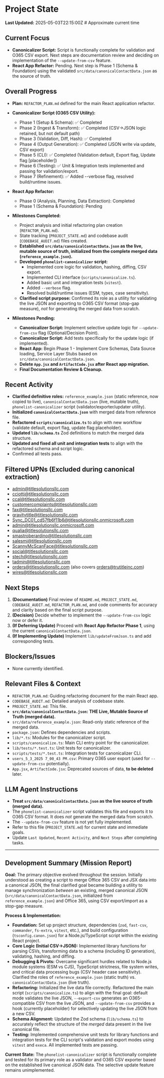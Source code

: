 # Project State

**Last Updated:** 2025-05-03T22:15:00Z # Approximate current time

## Current Focus

- **Canonicalizer Script:** Script is functionally complete for validation and O365 CSV export. Next steps are documentation review and deciding on implementation of the `--update-from-csv` feature.
- **React App Refactor:** Pending. Next step is Phase 1 (Schema & Foundation) using the validated `src/data/canonicalContactData.json` as the source of truth.

## Overall Progress

- **Plan:** `REFACTOR_PLAN.md` defined for the main React application refactor.
- **Canonicalizer Script (O365 CSV Utility):**
    - Phase 1 (Setup & Schema): ✅ Completed
    - Phase 2 (Ingest & Transform): ✅ Completed (CSV->JSON logic retained, but not default path)
    - Phase 3 (Validation, Diff, Hash): ✅ Completed
    - Phase 4 (Output Generation): ✅ Completed (JSON write via update, CSV export)
    - Phase 5 (CLI): ✅ Completed (Validation default, Export flag, Update flag [placeholder])
    - Phase 6 (Testing): ✅ Unit & Integration tests implemented and passing for validation/export.
    - Phase 7 (Refinement): ✅ Added --verbose flag, resolved build/runtime issues.
- **React App Refactor:**
    - Phase 0 (Analysis, Planning, Data Extraction): Completed
    - Phase 1 (Schema & Foundation): Pending

- **Milestones Completed:**
    - Project analysis and initial refactoring plan creation (`REFACTOR_PLAN.md`).
    - State tracking (`PROJECT_STATE.md`) and codebase audit (`CODEBASE_AUDIT.md`) files created.
    - **Established `src/data/canonicalContactData.json` as the live, mutable source of truth, initialized from the complete merged data (`reference_example.json`).**
    - **Developed `phonelist-canonicalizer` script:**
        - Implemented core logic for validation, hashing, diffing, CSV export.
        - Implemented CLI interface (`scripts/canonicalize.ts`).
        - Added basic unit and integration tests (`vitest`).
        - Added `--verbose` flag.
        - Resolved build/runtime issues (ESM, types, case sensitivity).
    - **Clarified script purpose:** Confirmed its role as a utility for validating the live JSON and exporting to O365 CSV format (stop-gap measure), *not* for generating the merged data from scratch.

- **Milestones Pending:**
    - **Canonicalizer Script:** Implement selective update logic for `--update-from-csv` flag (Optional/Decision Point).
    - **Canonicalizer Script:** Add tests specifically for the update logic (if implemented).
    - **React App:** Begin Phase 1 - Implement Core Schemas, Data Source loading, Service Layer Stubs based on `src/data/canonicalContactData.json`.
    - **Delete `App.jsx` and `ArtifactCode.jsx` after React app migration.**
    - **Final Documentation Review & Cleanup.**

## Recent Activity

- **Clarified definitive roles:** `reference_example.json` (static reference, now copied to live), `canonicalContactData.json` (live, mutable truth), `phonelist-canonicalizer` script (validator/exporter/updater utility).
- **Initialized `canonicalContactData.json`** with merged data from reference file.
- **Refactored `scripts/canonicalize.ts`** to align with new workflow (validate default, export flag, update flag placeholder).
- **Updated `lib/schema.ts`** Zod definitions to match the merged data structure.
- **Updated and fixed all unit and integration tests** to align with the refactored schema and script logic.
- Confirmed all tests pass.

## Filtered UPNs (Excluded during canonical extraction)

- admin@titlesolutionsllc.com
- cciotti@titlesolutionsllc.com
- ccal@titlesolutionsllc.com
- customercomplaints@titlesolutionsllc.com
- fax@titlesolutionsllc.com
- gravitytitle@titlesolutionsllc.com
- Sync_DC01_cd57fb6f11b6@titlesolutionsllc.onmicrosoft.com
- admin@titlesolutionsllc.onmicrosoft.com
- qualia@titlesolutionsllc.com
- smastroberardino@titlesolutionsllc.com
- salesmi@titlesolutionsllc.com
- ScannyMcScanFace@titlesolutionsllc.com
- social@titlesolutionsllc.com
- stech@titlesolutionsllc.com
- tadmin@titlesolutionsllc.com
- orders@titlesolutionsllc.com (also covers orders@trutitleinc.com)
- wires@titlesolutionsllc.com

## Next Steps

1.  **(Documentation)** Final review of `README.md`, `PROJECT_STATE.md`, `CODEBASE_AUDIT.md`, `REFACTOR_PLAN.md`, and code comments for accuracy and clarity based on the final script purpose.
2.  **(Decision)** Decide whether to implement the `--update-from-csv` logic now or defer it.
3.  **(If Deferring Update)** Proceed with **React App Refactor Phase 1**, using the current `canonicalContactData.json`.
4.  **(If Implementing Update)** Implement `lib/updateFromJson.ts` and add corresponding tests.

## Blockers/Issues

- None currently identified.

## Relevant Files & Context

- `REFACTOR_PLAN.md`: Guiding refactoring document for the main React app.
- `CODEBASE_AUDIT.md`: Detailed analysis of codebase state.
- `PROJECT_STATE.md`: This file.
- **`src/data/canonicalContactData.json`:** **THE Live, Mutable Source of Truth (merged data).**
- `src/data/reference_example.json`: Read-only static reference of the merged data.
- `package.json`: Defines dependencies and scripts.
- `lib/*.ts`: Modules for the canonicalizer script.
- `scripts/canonicalize.ts`: Main CLI entry point for the canonicalizer.
- `lib/tests/*.test.ts`: Unit tests for canonicalizer.
- `scripts/tests/*.test.ts`: Integration tests for canonicalizer CLI.
- `users_5_3_2025 7_00_43 PM.csv`: Primary O365 user export (used for `--update-from-csv` potentially).
- `App.jsx`, `ArtifactCode.jsx`: Deprecated sources of data, **to be deleted** later.

## LLM Agent Instructions

- **Treat `src/data/canonicalContactData.json` as the live source of truth (merged data).**
- The `phonelist-canonicalizer` script validates this file and exports it to O365 CSV format. It does *not* generate the merged data from scratch.
- The `--update-from-csv` feature is not yet fully implemented.
- Refer to this file (`PROJECT_STATE.md`) for current state and immediate goals.
- Update `Last Updated`, `Recent Activity`, and `Next Steps` after completing tasks.

---

## Development Summary (Mission Report)

**Goal:** The primary objective evolved throughout the session. Initially understood as creating a script to merge Office 365 CSV and JSX data into a canonical JSON, the final clarified goal became building a utility to manage synchronization *between* an existing, merged canonical JSON (`src/data/canonicalContactData.json`, initialized from `reference_example.json`) and Office 365, using CSV export/import as a stop-gap measure.

**Process & Implementation:**

*   **Foundation:** Set up project structure, dependencies (`zod`, `fast-csv`, `commander`, `fs-extra`, `vitest`, etc.), and build configuration (`tsconfig.canon.json`) for a Node.js/TypeScript script within the existing React project.
*   **Core Logic (Initial CSV->JSON):** Implemented library functions for parsing CSVs, transforming data to a schema (including ID generation), validating, hashing, and diffing.
*   **Debugging & Pivots:** Overcame significant hurdles related to Node.js module systems (ESM vs CJS), TypeScript strictness, file system writes, and critical data processing bugs (CSV header case sensitivity). Clarified the roles of `reference_example.json` (static truth) vs. `canonicalContactData.json` (live truth).
*   **Refactoring:** Initialized the live data file correctly. Refactored the main script (`scripts/canonicalize.ts`) to align with the final goal: default mode validates the live JSON, `--export-csv` generates an O365-compatible CSV from the live JSON, and `--update-from-csv` provides a hook (currently placeholder) for selectively updating the live JSON from a new CSV.
*   **Schema Alignment:** Updated the Zod schema (`lib/schema.ts`) to accurately reflect the structure of the *merged* data present in the live canonical file.
*   **Testing:** Implemented comprehensive unit tests for library functions and integration tests for the CLI script's validation and export modes using `vitest` and `execa`. All implemented tests are passing.

**Current State:** The `phonelist-canonicalizer` script is functionally complete and tested for its primary role as a validator and O365 CSV exporter based on the established live canonical JSON data. The selective update feature remains unimplemented. 